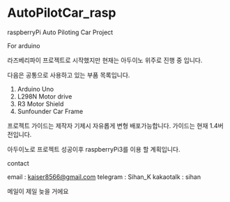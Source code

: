 # AutoPilotCar_rasp
raspberryPi Auto Piloting Car Project

For arduino

라즈베리파이 프로젝트로 시작했지만 현재는 아두이노 위주로 진행 중 입니다.

다음은 공통으로 사용하고 있는 부품 목록입니다.

1. Arduino Uno
2. L298N Motor drive
3. R3 Motor Shield
4. Sunfounder Car Frame


프로젝트 가이드는 제작자 기제시 자유롭게 변형 배포가능합니다. 
가이드는 현재 1.4버전입니다.

아두이노로 프로젝트 성공이후 raspberryPi3를 이용 할 계획입니다.

contact

email : kaiser8566@gmail.com
telegram : Sihan_K
kakaotalk : sihan

메일이 제일 늦을 거에요